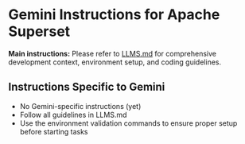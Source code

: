 # Gemini Instructions for Apache Superset

**Main instructions:** Please refer to [LLMS.md](LLMS.md) for comprehensive development context, environment setup, and coding guidelines.

## Instructions Specific to Gemini

- No Gemini-specific instructions (yet)
- Follow all guidelines in LLMS.md
- Use the environment validation commands to ensure proper setup before starting tasks
